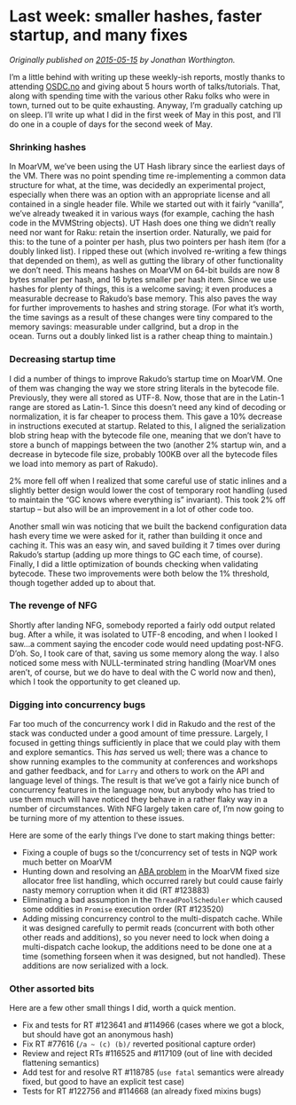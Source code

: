 # Last week: smaller hashes, faster startup, and many fixes
    
*Originally published on [2015-05-15](https://6guts.wordpress.com/2015/05/15/last-week-smaller-hashes-faster-startup-and-many-fixes/) by Jonathan Worthington.*

I’m a little behind with writing up these weekly-ish reports, mostly thanks to attending [OSDC.no](http://act.osdc.no/osdc2015no/) and giving about 5 hours worth of talks/tutorials. That, along with spending time with the various other Raku folks who were in town, turned out to be quite exhausting. Anyway, I’m gradually catching up on sleep. I’ll write up what I did in the first week of May in this post, and I’ll do one in a couple of days for the second week of May.

### Shrinking hashes

In MoarVM, we’ve been using the UT Hash library since the earliest days of the VM. There was no point spending time re-implementing a common data structure for what, at the time, was decidedly an experimental project, especially when there was an option with an appropriate license and all contained in a single header file. While we started out with it fairly “vanilla”, we’ve already tweaked it in various ways (for example, caching the hash code in the MVMString objects). UT Hash does one thing we didn’t really need nor want for Raku: retain the insertion order. Naturally, we paid for this: to the tune of a pointer per hash, plus two pointers per hash item (for a doubly linked list). I ripped these out (which involved re-writing a few things that depended on them), as well as gutting the library of other functionality we don’t need. This means hashes on MoarVM on 64-bit builds are now 8 bytes smaller per hash, and 16 bytes smaller per hash item. Since we use hashes for plenty of things, this is a welcome saving; it even produces a measurable decrease to Rakudo’s base memory. This also paves the way for further improvements to hashes and string storage. (For what it’s worth, the time savings as a result of these changes were tiny compared to the memory savings: measurable under callgrind, but a drop in the ocean. Turns out a doubly linked list is a rather cheap thing to maintain.)

### Decreasing startup time

I did a number of things to improve Rakudo’s startup time on MoarVM. One of them was changing the way we store string literals in the bytecode file. Previously, they were all stored as UTF-8. Now, those that are in the Latin-1 range are stored as Latin-1. Since this doesn’t need any kind of decoding or normalization, it is far cheaper to process them. This gave a 10% decrease in instructions executed at startup. Related to this, I aligned the serialization blob string heap with the bytecode file one, meaning that we don’t have to store a bunch of mappings between the two (another 2% startup win, and a decrease in bytecode file size, probably 100KB over all the bytecode files we load into memory as part of Rakudo).

2% more fell off when I realized that some careful use of static inlines and a slightly better design would lower the cost of temporary root handling (used to maintain the “GC knows where everything is” invariant). This took 2% off startup – but also will be an improvement in a lot of other code too.

Another small win was noticing that we built the backend configuration data hash every time we were asked for it, rather than building it once and caching it. This was an easy win, and saved building it 7 times over during Rakudo’s startup (adding up more things to GC each time, of course). Finally, I did a little optimization of bounds checking when validating bytecode. These two improvements were both below the 1% threshold, though together added up to about that.

### The revenge of NFG

Shortly after landing NFG, somebody reported a fairly odd output related bug. After a while, it was isolated to UTF-8 encoding, and when I looked I saw…a comment saying the encoder code would need updating post-NFG. D’oh. So, I took care of that, saving us some memory along the way. I also noticed some mess with NULL-terminated string handling (MoarVM ones aren’t, of course, but we do have to deal with the C world now and then), which I took the opportunity to get cleaned up.

### Digging into concurrency bugs

Far too much of the concurrency work I did in Rakudo and the rest of the stack was conducted under a good amount of time pressure. Largely, I focused in getting things sufficiently in place that we could play with them and explore semantics. This *has* served us well; there was a chance to show running examples to the community at conferences and workshops and gather feedback, and for `Larry` and others to work on the API and language level of things. The result is that we’ve got a fairly nice bunch of concurrency features in the language now, but anybody who has tried to use them much will have noticed they behave in a rather flaky way in a number of circumstances. With NFG largely taken care of, I’m now going to be turning more of my attention to these issues.

Here are some of the early things I’ve done to start making things better:

- Fixing a couple of bugs so the t/concurrency set of tests in NQP work much better on MoarVM
- Hunting down and resolving an [ABA problem](http://en.wikipedia.org/wiki/ABA_problem) in the MoarVM fixed size allocator free list handling, which occurred rarely but could cause fairly nasty memory corruption when it did (RT #123883)
- Eliminating a bad assumption in the `ThreadPoolScheduler` which caused some oddities in `Promise` execution order (RT #123520)
- Adding missing concurrency control to the multi-dispatch cache. While it was designed carefully to permit reads (concurrent with both other other reads and additions), so you never need to lock when doing a multi-dispatch cache lookup, the additions need to be done one at a time (something forseen when it was designed, but not handled). These additions are now serialized with a lock.

### Other assorted bits

Here are a few other small things I did, worth a quick mention.

- Fix and tests for RT #123641 and #114966 (cases where we got a block, but should have got an anonymous hash)
- Fix RT #77616 (`/a ~ (c) (b)/` reverted positional capture order)
- Review and reject RTs #116525 and #117109 (out of line with decided flattening semantics)
- Add test for and resolve RT #118785 (`use fatal` semantics were already fixed, but good to have an explicit test case)
- Tests for RT #122756 and #114668 (an already fixed mixins bugs)
